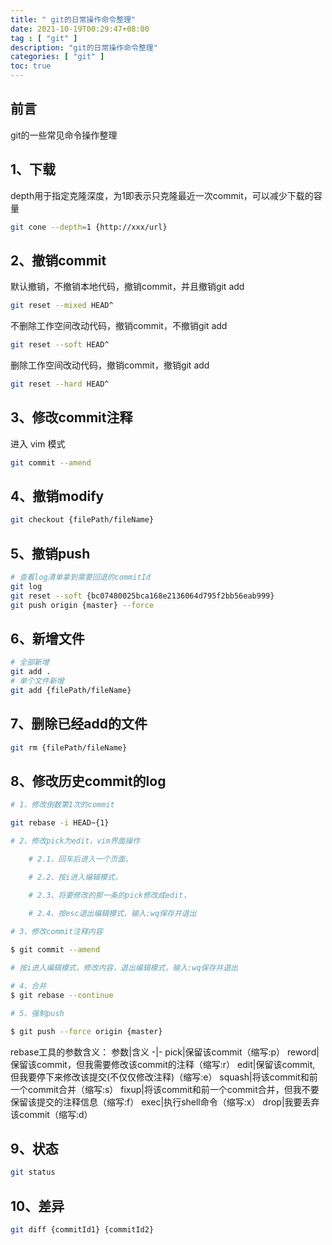 ```yaml
---
title: " git的日常操作命令整理"
date: 2021-10-19T00:29:47+08:00
tag : [ "git" ]
description: "git的日常操作命令整理"
categories: [ "git" ]
toc: true
---
```


## 前言
git的一些常见命令操作整理

## 1、下载
depth用于指定克隆深度，为1即表示只克隆最近一次commit，可以减少下载的容量
```bash
git cone --depth=1 {http://xxx/url}
```

## 2、撤销commit
默认撤销，不撤销本地代码，撤销commit，并且撤销git add 
```bash
git reset --mixed HEAD^
```

不删除工作空间改动代码，撤销commit，不撤销git add
```bash
git reset --soft HEAD^
```

删除工作空间改动代码，撤销commit，撤销git add
```bash
git reset --hard HEAD^
```

## 3、修改commit注释
进入 vim 模式
```bash
git commit --amend
```

## 4、撤销modify
```bash
git checkout {filePath/fileName}
```

## 5、撤销push
```bash
# 查看log清单拿到需要回退的commitId
git log 
git reset --soft {bc07480025bca168e2136064d795f2bb56eab999}
git push origin {master} --force
```

## 6、新增文件
```bash
# 全部新增
git add .
# 单个文件新增
git add {filePath/fileName}
```

## 7、删除已经add的文件
```bash
git rm {filePath/fileName}
```

## 8、修改历史commit的log
```bash
# 1、修改倒数第1次的commit

git rebase -i HEAD~{1}

# 2、修改pick为edit，vim界面操作

    # 2.1、回车后进入一个页面，

    # 2.2、按i进入编辑模式，

    # 2.3、将要修改的那一条的pick修改成edit，

    # 2.4、按esc退出编辑模式，输入:wq保存并退出
   
# 3、修改commit注释内容

$ git commit --amend

# 按i进入编辑模式，修改内容，退出编辑模式，输入:wq保存并退出

# 4、合并
$ git rebase --continue

# 5、强制push

$ git push --force origin {master}
```
rebase工具的参数含义：
参数|含义
-|-
pick|保留该commit（缩写:p）
reword|保留该commit，但我需要修改该commit的注释（缩写:r）
edit|保留该commit, 但我要停下来修改该提交(不仅仅修改注释)（缩写:e）
squash|将该commit和前一个commit合并（缩写:s）
fixup|将该commit和前一个commit合并，但我不要保留该提交的注释信息（缩写:f）
exec|执行shell命令（缩写:x）
drop|我要丢弃该commit（缩写:d）

## 9、状态
```bash
git status
```

## 10、差异
```bash
git diff {commitId1} {commitId2}
```